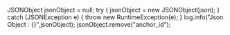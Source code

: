 JSONObject jsonObject = null;
  try {
      jsonObject = new JSONObject(json);
  } catch (JSONException e) {
      throw new RuntimeException(e);
  }
  log.info("Json Object : {}",jsonObject);
  jsonObject.remove("anchor_id");

